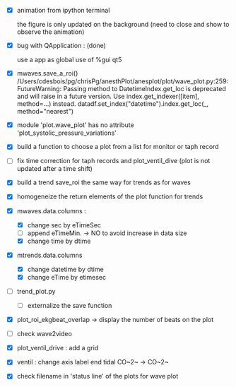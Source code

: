 - [x] animation from ipython terminal

  the figure is only updated on the background
  (need to close and show to observe the animation)

- [x] bug with QApplication : (done)

    use a app as global
    use of %gui qt5

- [x] mwaves.save_a_roi()
  /Users/cdesbois/pg/chrisPg/anesthPlot/anesplot/plot/wave_plot.py:259: FutureWarning: Passing method to DatetimeIndex.get_loc is deprecated and will raise in a future version. Use index.get_indexer([item], method=...) instead.
    datadf.set_index("datetime").index.get_loc(_, method="nearest")

- [x] module 'plot.wave_plot' has no attribute 'plot_systolic_pressure_variations'

- [x] build a function to choose a plot from a list for monitor  or taph record

- [ ] fix time correction for taph records and plot_ventil_dive (plot is not updated after a time shift)

- [x] build a trend save_roi the same way for trends as for waves

- [x] homogeneize the return elements of the plot function for trends

- [x] mwaves.data.columns :

  - [x] change sec by eTimeSec
  - [ ] append eTimeMin. -> NO to avoid increase in data size
  - [x] change time by dtime

- [x] mtrends.data.columns

  - [x] change datetime by dtime
  - [x] change eTime by etimesec

- [ ] trend_plot.py

  - [ ] externalize the save function

- [x] plot_roi_ekgbeat_overlap -> display the number of beats on the plot

- [ ] check wave2video

- [x] plot_ventil_drive : add a grid

- [x] ventil : change axis label end tidal CO~2~ -> CO~2~

- [x] check filename in 'status line' of the plots for wave plot
